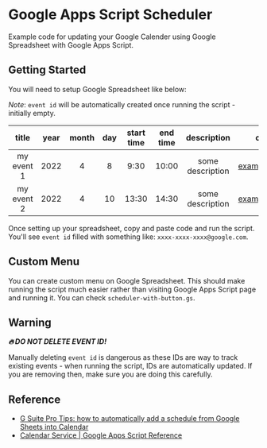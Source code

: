 # Google Apps Script Scheduler
Example code for updating your Google Calender using Google Spreadsheet with Google Apps Script.

## Getting Started
You will need to setup Google Spreadsheet like below:

*Note*: `event id` will be automatically created once running the script - initially empty.

| title | year | month | day |start time | end time | description | calendar id | event id |
| :---: | :---: | :---: | :---: | :---: | :---: | :---: |  :---: |  :---: |
| my event 1 | 2022 | 4 | 8 | 9:30  | 10:00 | some description | example@gmail.com |  |
| my event 2 | 2022 | 4 | 10  | 13:30  | 14:30 | some description | example@gmail.com |  |

Once setting up your spreadsheet, copy and paste code and run the script. You'll see `event id` filled with something like: `xxxx-xxxx-xxxx@google.com`.

## Custom Menu
You can create custom menu on Google Spreadsheet. This should make running the script much easier rather than visiting Google Apps Script page and running it. You can check `scheduler-with-button.gs`.

## Warning
**_🔥 DO NOT DELETE EVENT ID!_**

Manually deleting `event id` is dangerous as these IDs are way to track existing events - when running the script, IDs are automatically updated. If you are removing then, make sure you are doing this carefully.

## Reference
- [G Suite Pro Tips: how to automatically add a schedule from Google Sheets into Calendar](https://cloud.google.com/blog/products/g-suite/g-suite-pro-tip-how-to-automatically-add-a-schedule-from-google-sheets-into-calendar)
- [Calendar Service | Google Apps Script Reference](https://developers.google.com/apps-script/reference/calendar)
